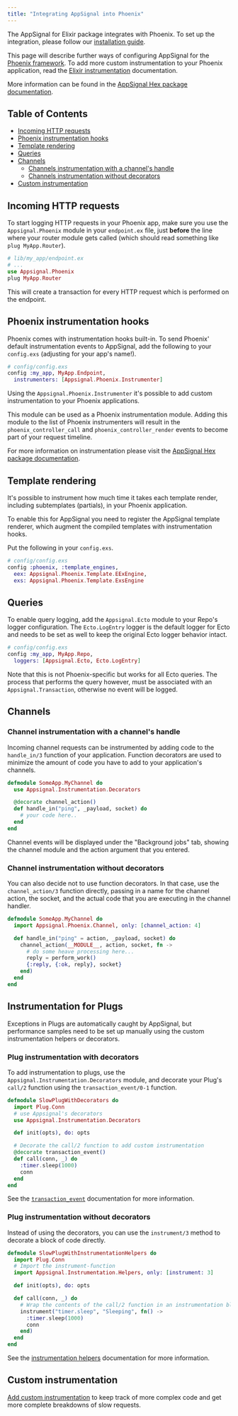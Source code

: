 ```yaml
---
title: "Integrating AppSignal into Phoenix"
---
```


The AppSignal for Elixir package integrates with Phoenix. To set up the
integration, please follow our [installation guide](/elixir/installation.html).

This page will describe further ways of configuring AppSignal for the [Phoenix
framework][phoenix]. To add more custom instrumentation to your Phoenix
application, read the [Elixir
instrumentation](/elixir/instrumentation/index.html) documentation.

More information can be found in the [AppSignal Hex package
documentation][hex-appsignal].

## Table of Contents

- [Incoming HTTP requests](#incoming-http-requests)
- [Phoenix instrumentation hooks](#phoenix-instrumentation-hooks)
- [Template rendering](#template-rendering)
- [Queries](#queries)
- [Channels](#channels)
  - [Channels instrumentation with a channel's handle](#channel-instrumentation-with-a-channel-39-s-handle)
  - [Channels instrumentation without decorators](#channel-instrumentation-without-decorators)
- [Custom instrumentation](#custom-instrumentation)

## Incoming HTTP requests

To start logging HTTP requests in your Phoenix app, make sure you use the
`Appsignal.Phoenix` module in your `endpoint.ex` file, just **before** the line
where your router module gets called (which should read something like `plug
MyApp.Router`).

```elixir
# lib/my_app/endpoint.ex
# ...
use Appsignal.Phoenix
plug MyApp.Router
```

This will create a transaction for every HTTP request which is performed on the
endpoint.

## Phoenix instrumentation hooks

Phoenix comes with instrumentation hooks built-in. To send Phoenix'
default instrumentation events to AppSignal, add the following to your
`config.exs` (adjusting for your app's name!).

```elixir
# config/config.exs
config :my_app, MyApp.Endpoint,
  instrumenters: [Appsignal.Phoenix.Instrumenter]
```

Using the `Appsignal.Phoenix.Instrumenter` it's possible to add custom
instrumentation to your Phoenix applications.

This module can be used as a Phoenix instrumentation module. Adding this module
to the list of Phoenix instrumenters will result in the
`phoenix_controller_call` and `phoenix_controller_render` events to become part
of your request timeline.

For more information on instrumentation please visit the [AppSignal Hex package
documentation](https://hexdocs.pm/appsignal/).

## Template rendering

It's possible to instrument how much time it takes each template render,
including subtemplates (partials), in your Phoenix application.

To enable this for AppSignal you need to register the AppSignal template
renderer, which augment the compiled templates with instrumentation hooks.

Put the following in your `config.exs`.

```elixir
# config/config.exs
config :phoenix, :template_engines,
  eex: Appsignal.Phoenix.Template.EExEngine,
  exs: Appsignal.Phoenix.Template.ExsEngine
```

## Queries

To enable query logging, add the `Appsignal.Ecto` module to your Repo's logger
configuration. The `Ecto.LogEntry` logger is the default logger for Ecto and
needs to be set as well to keep the original Ecto logger behavior intact.

```elixir
# config/config.exs
config :my_app, MyApp.Repo,
  loggers: [Appsignal.Ecto, Ecto.LogEntry]
```

Note that this is not Phoenix-specific but works for all Ecto queries. The
process that performs the query however, must be associated with an
`Appsignal.Transaction`, otherwise no event will be logged.

## Channels

### Channel instrumentation with a channel's handle

Incoming channel requests can be instrumented by adding code to the
`handle_in/3` function of your application. Function decorators are used to
minimize the amount of code you have to add to your application's channels.

```elixir
defmodule SomeApp.MyChannel do
  use Appsignal.Instrumentation.Decorators

  @decorate channel_action()
  def handle_in("ping", _payload, socket) do
    # your code here..
  end
end
```

Channel events will be displayed under the "Background jobs" tab, showing the
channel module and the action argument that you entered.

### Channel instrumentation without decorators

You can also decide not to use function decorators. In that case, use the
`channel_action/3` function directly, passing in a name for the channel action,
the socket, and the actual code that you are executing in the channel handler.

```elixir
defmodule SomeApp.MyChannel do
  import Appsignal.Phoenix.Channel, only: [channel_action: 4]

  def handle_in("ping" = action, _payload, socket) do
    channel_action(__MODULE__, action, socket, fn ->
      # do some heave processing here...
      reply = perform_work()
      {:reply, {:ok, reply}, socket}
    end)
  end
end
```

## Instrumentation for Plugs

Exceptions in Plugs are automatically caught by AppSignal, but performance samples need to be set up manually using the custom instrumentation helpers or decorators.

### Plug instrumentation with decorators

To add instrumentation to plugs, use the `Appsignal.Instrumentation.Decorators` module, and decorate your Plug's `call/2` function using the `transaction_event/0-1` function.

``` elixir
defmodule SlowPlugWithDecorators do
  import Plug.Conn
  # use Appsignal's decorators
  use Appsignal.Instrumentation.Decorators

  def init(opts), do: opts

  # Decorate the call/2 function to add custom instrumentation
  @decorate transaction_event()
  def call(conn, _) do
    :timer.sleep(1000)
    conn
  end
end
```

See the [`transaction_event`](https://docs.appsignal.com/elixir/instrumentation/instrumentation.html#decorator-transaction-events) documentation for more information.

### Plug instrumentation without decorators

Instead of using the decorators, you can use the `instrument/3` method to decorate a block of code directly.

``` elixir
defmodule SlowPlugWithInstrumentationHelpers do
  import Plug.Conn
  # Import the instrument-function
  import Appsignal.Instrumentation.Helpers, only: [instrument: 3]

  def init(opts), do: opts

  def call(conn, _) do
    # Wrap the contents of the call/2 function in an instrumentation block
    instrument("timer.sleep", "Sleeping", fn() ->
      :timer.sleep(1000)
      conn
    end)
  end
end
```

See the [instrumentation helpers](https://docs.appsignal.com/elixir/instrumentation/instrumentation.html#instrumentation-helper-functions) documentation for more information.

## Custom instrumentation

[Add custom instrumentation](/elixir/instrumentation/instrumentation.html) to
keep track of more complex code and get more complete breakdowns of slow
requests.

[phoenix]: http://www.phoenixframework.org/
[hex-appsignal]: https://hexdocs.pm/appsignal/
[hex-phoenix-channels]: https://hexdocs.pm/appsignal/Appsignal.Phoenix.Channel.html
